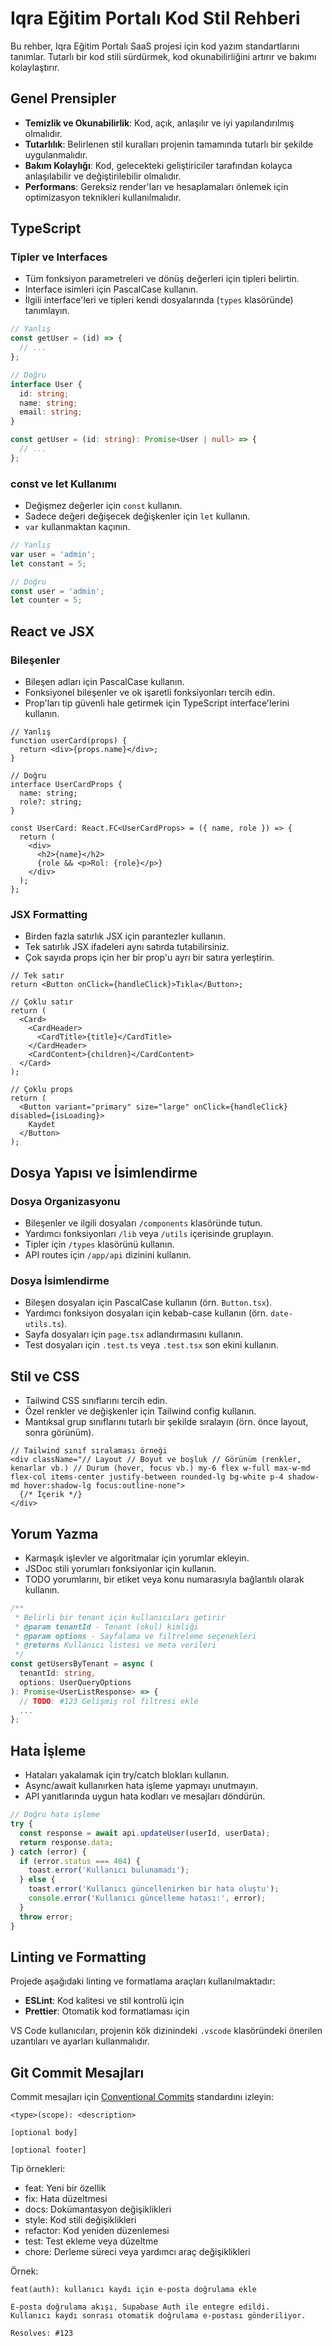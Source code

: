 # Iqra Eğitim Portalı Kod Stil Rehberi

Bu rehber, Iqra Eğitim Portalı SaaS projesi için kod yazım standartlarını tanımlar. Tutarlı bir kod stili sürdürmek, kod okunabilirliğini artırır ve bakımı kolaylaştırır.

## Genel Prensipler

- **Temizlik ve Okunabilirlik**: Kod, açık, anlaşılır ve iyi yapılandırılmış olmalıdır.
- **Tutarlılık**: Belirlenen stil kuralları projenin tamamında tutarlı bir şekilde uygulanmalıdır.
- **Bakım Kolaylığı**: Kod, gelecekteki geliştiriciler tarafından kolayca anlaşılabilir ve değiştirilebilir olmalıdır.
- **Performans**: Gereksiz render'ları ve hesaplamaları önlemek için optimizasyon teknikleri kullanılmalıdır.

## TypeScript

### Tipler ve Interfaces

- Tüm fonksiyon parametreleri ve dönüş değerleri için tipleri belirtin.
- Interface isimleri için PascalCase kullanın.
- İlgili interface'leri ve tipleri kendi dosyalarında (`types` klasöründe) tanımlayın.

```typescript
// Yanlış
const getUser = (id) => {
  // ...
};

// Doğru
interface User {
  id: string;
  name: string;
  email: string;
}

const getUser = (id: string): Promise<User | null> => {
  // ...
};
```

### const ve let Kullanımı

- Değişmez değerler için `const` kullanın.
- Sadece değeri değişecek değişkenler için `let` kullanın.
- `var` kullanmaktan kaçının.

```typescript
// Yanlış
var user = 'admin';
let constant = 5;

// Doğru
const user = 'admin';
let counter = 5;
```

## React ve JSX

### Bileşenler

- Bileşen adları için PascalCase kullanın.
- Fonksiyonel bileşenler ve ok işaretli fonksiyonları tercih edin.
- Prop'ları tip güvenli hale getirmek için TypeScript interface'lerini kullanın.

```tsx
// Yanlış
function userCard(props) {
  return <div>{props.name}</div>;
}

// Doğru
interface UserCardProps {
  name: string;
  role?: string;
}

const UserCard: React.FC<UserCardProps> = ({ name, role }) => {
  return (
    <div>
      <h2>{name}</h2>
      {role && <p>Rol: {role}</p>}
    </div>
  );
};
```

### JSX Formatting

- Birden fazla satırlık JSX için parantezler kullanın.
- Tek satırlık JSX ifadeleri aynı satırda tutabilirsiniz.
- Çok sayıda props için her bir prop'u ayrı bir satıra yerleştirin.

```tsx
// Tek satır
return <Button onClick={handleClick}>Tıkla</Button>;

// Çoklu satır
return (
  <Card>
    <CardHeader>
      <CardTitle>{title}</CardTitle>
    </CardHeader>
    <CardContent>{children}</CardContent>
  </Card>
);

// Çoklu props
return (
  <Button variant="primary" size="large" onClick={handleClick} disabled={isLoading}>
    Kaydet
  </Button>
);
```

## Dosya Yapısı ve İsimlendirme

### Dosya Organizasyonu

- Bileşenler ve ilgili dosyaları `/components` klasöründe tutun.
- Yardımcı fonksiyonları `/lib` veya `/utils` içerisinde gruplayın.
- Tipler için `/types` klasörünü kullanın.
- API routes için `/app/api` dizinini kullanın.

### Dosya İsimlendirme

- Bileşen dosyaları için PascalCase kullanın (örn. `Button.tsx`).
- Yardımcı fonksiyon dosyaları için kebab-case kullanın (örn. `date-utils.ts`).
- Sayfa dosyaları için `page.tsx` adlandırmasını kullanın.
- Test dosyaları için `.test.ts` veya `.test.tsx` son ekini kullanın.

## Stil ve CSS

- Tailwind CSS sınıflarını tercih edin.
- Özel renkler ve değişkenler için Tailwind config kullanın.
- Mantıksal grup sınıflarını tutarlı bir şekilde sıralayın (örn. önce layout, sonra görünüm).

```tsx
// Tailwind sınıf sıralaması örneği
<div className="// Layout // Boyut ve boşluk // Görünüm (renkler, kenarlar vb.) // Durum (hover, focus vb.) my-6 flex w-full max-w-md flex-col items-center justify-between rounded-lg bg-white p-4 shadow-md hover:shadow-lg focus:outline-none">
  {/* İçerik */}
</div>
```

## Yorum Yazma

- Karmaşık işlevler ve algoritmalar için yorumlar ekleyin.
- JSDoc stili yorumları fonksiyonlar için kullanın.
- TODO yorumlarını, bir etiket veya konu numarasıyla bağlantılı olarak kullanın.

```typescript
/**
 * Belirli bir tenant için kullanıcıları getirir
 * @param tenantId - Tenant (okul) kimliği
 * @param options - Sayfalama ve filtreleme seçenekleri
 * @returns Kullanıcı listesi ve meta verileri
 */
const getUsersByTenant = async (
  tenantId: string,
  options: UserQueryOptions
): Promise<UserListResponse> => {
  // TODO: #123 Gelişmiş rol filtresi ekle
  ...
};
```

## Hata İşleme

- Hataları yakalamak için try/catch blokları kullanın.
- Async/await kullanırken hata işleme yapmayı unutmayın.
- API yanıtlarında uygun hata kodları ve mesajları döndürün.

```typescript
// Doğru hata işleme
try {
  const response = await api.updateUser(userId, userData);
  return response.data;
} catch (error) {
  if (error.status === 404) {
    toast.error('Kullanıcı bulunamadı');
  } else {
    toast.error('Kullanıcı güncellenirken bir hata oluştu');
    console.error('Kullanıcı güncelleme hatası:', error);
  }
  throw error;
}
```

## Linting ve Formatting

Projede aşağıdaki linting ve formatlama araçları kullanılmaktadır:

- **ESLint**: Kod kalitesi ve stil kontrolü için
- **Prettier**: Otomatik kod formatlaması için

VS Code kullanıcıları, projenin kök dizinindeki `.vscode` klasöründeki önerilen uzantıları ve ayarları kullanmalıdır.

## Git Commit Mesajları

Commit mesajları için [Conventional Commits](https://www.conventionalcommits.org/) standardını izleyin:

```
<type>(scope): <description>

[optional body]

[optional footer]
```

Tip örnekleri:

- feat: Yeni bir özellik
- fix: Hata düzeltmesi
- docs: Dokümantasyon değişiklikleri
- style: Kod stili değişiklikleri
- refactor: Kod yeniden düzenlemesi
- test: Test ekleme veya düzeltme
- chore: Derleme süreci veya yardımcı araç değişiklikleri

Örnek:

```
feat(auth): kullanıcı kaydı için e-posta doğrulama ekle

E-posta doğrulama akışı, Supabase Auth ile entegre edildi.
Kullanıcı kaydı sonrası otomatik doğrulama e-postası gönderiliyor.

Resolves: #123
```
